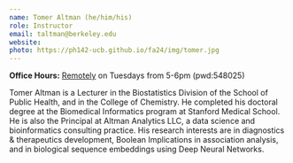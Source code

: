 ```yaml
---
name: Tomer Altman (he/him/his)
role: Instructor
email: taltman@berkeley.edu
website: 
photo: https://ph142-ucb.github.io/fa24/img/tomer.jpg
---
```


**Office Hours:** [Remotely](https://berkeley.zoom.us/j/94427776347?pwd=wxirht5upbcTRNEMhQKPEgRfinJ0Uk.1) on Tuesdays from 5-6pm (pwd:548025)

Tomer Altman is a Lecturer in the Biostatistics Division of the School
of Public Health, and in the College of Chemistry. He completed his
doctoral degree at the Biomedical Informatics program at Stanford
Medical School. He is also the Principal at Altman Analytics LLC, a
data science and bioinformatics consulting practice. His research
interests are in diagnostics & therapeutics development, Boolean
Implications in association analysis, and in biological sequence
embeddings using Deep Neural Networks.

